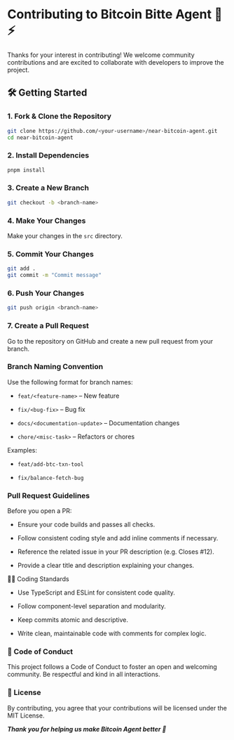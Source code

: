 # Contributing to Bitcoin Bitte Agent 🧠⚡

Thanks for your interest in contributing! We welcome community contributions and are excited to collaborate with developers to improve the project.

## 🛠️ Getting Started

### 1. Fork & Clone the Repository

```bash
git clone https://github.com/<your-username>/near-bitcoin-agent.git
cd near-bitcoin-agent
```

### 2. Install Dependencies

```bash
pnpm install
```

### 3. Create a New Branch

```bash
git checkout -b <branch-name>
```

### 4. Make Your Changes

Make your changes in the `src` directory.

### 5. Commit Your Changes

```bash
git add .
git commit -m "Commit message"
```

### 6. Push Your Changes

```bash
git push origin <branch-name>
```

### 7. Create a Pull Request

Go to the repository on GitHub and create a new pull request from your branch.

### Branch Naming Convention

Use the following format for branch names:

- `feat/<feature-name>` – New feature

- `fix/<bug-fix>` – Bug fix

- `docs/<documentation-update>` – Documentation changes

- `chore/<misc-task>` – Refactors or chores

Examples:

- `feat/add-btc-txn-tool`

- `fix/balance-fetch-bug`

### Pull Request Guidelines

Before you open a PR:

- Ensure your code builds and passes all checks.

- Follow consistent coding style and add inline comments if necessary.

- Reference the related issue in your PR description (e.g. Closes #12).

- Provide a clear title and description explaining your changes.

🧑‍💻 Coding Standards

- Use TypeScript and ESLint for consistent code quality.

- Follow component-level separation and modularity.

- Keep commits atomic and descriptive.

- Write clean, maintainable code with comments for complex logic.

### 🤝 Code of Conduct

This project follows a Code of Conduct to foster an open and welcoming community. Be respectful and kind in all interactions.

### 📄 License

By contributing, you agree that your contributions will be licensed under the MIT License.

**_Thank you for helping us make Bitcoin Agent better 🚀_**
